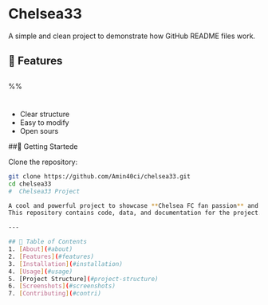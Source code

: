 # Chelsea33


A simple and clean project to demonstrate how GitHub README files work.

## 🔧 Features
##
%%
#
- Clear structure
- Easy to modify
- Open sours

 ##🚀 Getting Startede

Clone the repository:

```bash
git clone https://github.com/Amin40ci/chelsea33.git
cd chelsea33
#  Chelsea33 Project

A cool and powerful project to showcase **Chelsea FC fan passion** and coding skills.  
This repository contains code, data, and documentation for the project.

---

## 📜 Table of Contents
1. [About](#about)
2. [Features](#features)
3. [Installation](#installation)
4. [Usage](#usage)
5. [Project Structure](#project-structure)
6. [Screenshots](#screenshots)
7. [Contributing](#contri)

